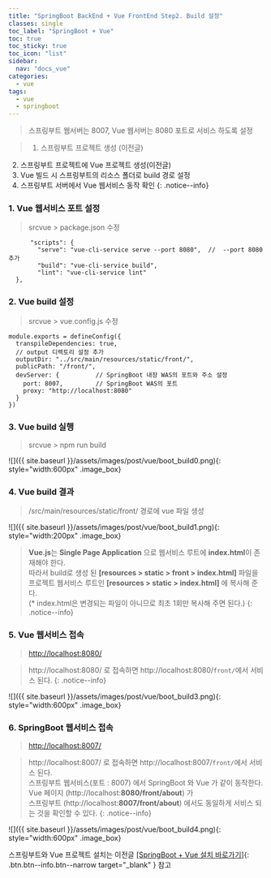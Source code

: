 ```yaml
---
title: "SpringBoot BackEnd + Vue FrontEnd Step2. Build 설정"
classes: single 
toc_label: "SpringBoot + Vue"
toc: true
toc_sticky: true
toc_icon: "list"
sidebar:
  nav: "docs_vue"
categories: 
  - vue
tags:
  - vue
  - springboot
---
```


> 스프링부트 웹서버는 8007, Vue 웹서버는 8080 포트로 서비스 하도록 설정    

> 1. 스프링부트 프로젝트 생성 (이전글)     
2. 스프링부트 프로젝트에 Vue 프로젝트 생성(이전글)    
3. Vue 빌드 시 스프링부트의 리소스 폴더로 build 경로 설정    
4. 스프링부트 서버에서 Vue 웹서비스 동작 확인
{: .notice--info}

### 1. Vue 웹서비스 포트 설정
> srcvue > package.json 수정        

```
	  "scripts": {
	    "serve": "vue-cli-service serve --port 8080",  //  --port 8080 추가
	    "build": "vue-cli-service build",
	    "lint": "vue-cli-service lint"
  },
```

### 2. Vue build 설정
> srcvue > vue.config.js 수정        

```
module.exports = defineConfig({
  transpileDependencies: true,
  // output 디렉토리 설정 추가
  outputDir: "../src/main/resources/static/front/",   
  publicPath: "/front/",
  devServer: {          // SpringBoot 내장 WAS의 포트와 주소 설정 
    port: 8007,         // SpringBoot WAS의 포트
    proxy: "http://localhost:8080"              
  } 
})
```

### 3. Vue build 실행 
> srcvue > npm run build    

![]({{ site.baseurl }}/assets/images/post/vue/boot_build0.png){: style="width:600px" .image_box}    

### 4. Vue build 결과    
> /src/main/resources/static/front/ 경로에 vue 파일 생성

![]({{ site.baseurl }}/assets/images/post/vue/boot_build1.png){: style="width:200px" .image_box}    

> **Vue.js**는 **Single Page Application** 으로 웹서비스 루트에 **index.html**이 존재해야 한다.    
따라서 build로 생성 된 **[resources > static > front > index.html]** 파일을     
프로젝트 웹서비스 루트인 **[resources > static > index.html]** 에 복사해 준다.     
(* index.html은 변경되는 파일이 아니므로 최초 1회만 복사해 주면 된다.)
{: .notice--info}

### 5. Vue 웹서비스 접속
> [http://localhost:8080/](http://localhost:8080/)    

> http://localhost:8080/ 로 접속하면 http://localhost:8080/`front/`에서 서비스 된다.
{: .notice--info}

![]({{ site.baseurl }}/assets/images/post/vue/boot_build3.png){: style="width:600px" .image_box}

### 6. SpringBoot 웹서비스 접속
> [http://localhost:8007/](http://localhost:8007/)    


> http://localhost:8007/ 로 접속하면 http://localhost:8007/`front/`에서 서비스 된다.        
스프링부트 웹서비스(포트 : 8007) 에서 SpringBoot 와 Vue 가 같이 동작한다.    
Vue 페이지 (http://localhost:**8080/front/about**) 가    
스프링부트 (http://localhost:**8007/front/about**) 에서도 동일하게 서비스 되는 것을 확인할 수 있다.
{: .notice--info}

![]({{ site.baseurl }}/assets/images/post/vue/boot_build4.png){: style="width:600px" .image_box}


스프링부트와 Vue 프로젝트 설치는 이전글 [[SpringBoot + Vue 설치 바로가기]](/vue/springboot-vue/){: .btn.btn--info.btn--narrow target="_blank" } 참고